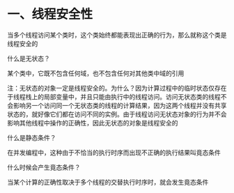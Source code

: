 # 一、线程安全性

当多个线程访问某个类时，这个类始终都能表现出正确的行为，那么就称这个类是线程安全的

什么是无状态？

某个类中，它既不包含任何域，也不包含任何对其他类中域的引用

注：无状态的对象一定是线程安全的。为什么？因为计算过程中的临时状态仅存在于线程栈上的局部变量中，并且只能由执行中的线程访问。访问无状态类的线程不会影响另一个访问同一个无状态类的线程的计算结果，因为这两个线程并没有共享状态的，就好像它们都在访问不同的实例。由于线程访问无状态对象的行为并不会影响其他线程中操作的正确性，因此无状态的对象是线程安全的

什么是静态条件？

在并发编程中，这种由于不恰当的执行时序而出现不正确的执行结果叫竟态条件

什么时候会产生竟态条件？

当某个计算的正确性取决于多个线程的交替执行时序时，就会发生竟态条件

